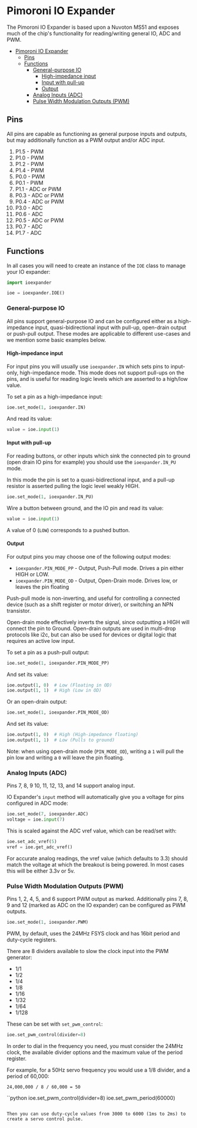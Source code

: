 # Pimoroni IO Expander

The Pimoroni IO Expander is based upon a Nuvoton MS51 and exposes much of the chip's functionality for reading/writing general IO, ADC and PWM.

- [Pimoroni IO Expander](#pimoroni-io-expander)
  - [Pins](#pins)
  - [Functions](#functions)
    - [General-purpose IO](#general-purpose-io)
      - [High-impedance input](#high-impedance-input)
      - [Input with pull-up](#input-with-pull-up)
      - [Output](#output)
    - [Analog Inputs (ADC)](#analog-inputs-adc)
    - [Pulse Width Modulation Outputs (PWM)](#pulse-width-modulation-outputs-pwm)

## Pins

All pins are capable as functioning as general purpose inputs and outputs, but may additionally function as a PWM output and/or ADC input.

1. P1.5 - PWM
2. P1.0 - PWM
3. P1.2 - PWM
4. P1.4 - PWM
5. P0.0 - PWM
6. P0.1 - PWM
7. P1.1 - ADC or PWM
8. P0.3 - ADC or PWM
9. P0.4 - ADC or PWM
10. P3.0 - ADC
11. P0.6 - ADC
12. P0.5 - ADC or PWM
13. P0.7 - ADC
14. P1.7 - ADC

## Functions

In all cases you will need to create an instance of the `IOE` class to manage your IO expander:

```python
import ioexpander

ioe = ioexpander.IOE()
```

### General-purpose IO

All pins support general-purpose IO and can be configured either as a high-impedance input, quasi-bidirectional input with pull-up, open-drain output or push-pull output. These modes are applicable to different use-cases and we mention some basic examples below.

#### High-impedance input

For input pins you will usually use `ioexpander.IN` which sets pins to input-only, high-impedance mode. This mode does not support pull-ups on the pins, and is useful for reading logic levels which are asserted to a high/low value.

To set a pin as a high-impedance input:

```python
ioe.set_mode(1, ioexpander.IN)
```

And read its value:

```python
value = ioe.input(1)
```

#### Input with pull-up

For reading buttons, or other inputs which sink the connected pin to ground (open drain IO pins for example) you should use the `ioexpander.IN_PU` mode.

In this mode the pin is set to a quasi-bidirectional input, and a pull-up resistor is asserted pulling the logic level weakly HIGH.

```python
ioe.set_mode(1, ioexpander.IN_PU)
```

Wire a button between ground, and the IO pin and read its value:

```python
value = ioe.input(1)
```

A value of 0 (`LOW`) corresponds to a pushed button.

#### Output

For output pins you may choose one of the following output modes:

* `ioexpander.PIN_MODE_PP` - Output, Push-Pull mode. Drives a pin either HIGH or LOW.
* `ioexpander.PIN_MODE_OD` - Output, Open-Drain mode. Drives low, or leaves the pin floating

Push-pull mode is non-inverting, and useful for controlling a connected device (such as a shift register or motor driver), or switching an NPN transistor.

Open-drain mode effectively inverts the signal, since outputting a HIGH will connect the pin to Ground. Open-drain outputs are used in multi-drop protocols like i2c, but can also be used for devices or digital logic that requires an active low input.

To set a pin as a push-pull output:

```python
ioe.set_mode(1, ioexpander.PIN_MODE_PP)
```

And set its value:

```python
ioe.output(1, 0)  # Low (Floating in OD)
ioe.output(1, 1)  # High (Low in OD)
```

Or an open-drain output:

```python
ioe.set_mode(1, ioexpander.PIN_MODE_OD)
```

And set its value:

```python
ioe.output(1, 0)  # High (High-impedance floating)
ioe.output(1, 1)  # Low (Pulls to ground)
```

Note: when using open-drain mode (`PIN_MODE_OD`), writing a `1` will pull the pin low and writing a `0` will leave the pin floating.

### Analog Inputs (ADC)

Pins 7, 8, 9 10, 11, 12, 13, and 14 support analog input.

IO Expander's `input` method will automatically give you a voltage for pins configured in ADC mode:

```python
ioe.set_mode(7, ioexpander.ADC)
voltage = ioe.input(7)
```

This is scaled against the ADC vref value, which can be read/set with:

```python
ioe.set_adc_vref(5)
vref = ioe.get_adc_vref()
```

For accurate analog readings, the vref value (which defaults to 3.3) should match the voltage at which the breakout is being powered. In most cases this will be either 3.3v or 5v.

### Pulse Width Modulation Outputs (PWM)

Pins 1, 2, 4, 5, and 6 support PWM output as marked. Additionally pins 7, 8, 9 and 12 (marked as ADC on the IO expander) can be configured as PWM outputs.

```python
ioe.set_mode(1, ioexpander.PWM)
```

PWM, by default, uses the 24MHz FSYS clock and has  16bit period and duty-cycle registers.

There are 8 dividers available to slow the clock input into the PWM generator:

* 1/1
* 1/2
* 1/4
* 1/8
* 1/16
* 1/32
* 1/64
* 1/128

These can be set with `set_pwm_control`:

```python
ioe.set_pwm_control(divider=8)
```

In order to dial in the frequency you need, you must consider the 24MHz clock, the available divider options and the maximum value of the period register.

For example, for a 50Hz servo frequency you would use a 1/8 divider, and a period of 60,000:

```
24,000,000 / 8 / 60,000 = 50
````

``python
ioe.set_pwm_control(divider=8)
ioe.set_pwm_period(60000)
```

Then you can use duty-cycle values from 3000 to 6000 (1ms to 2ms) to create a servo control pulse.
